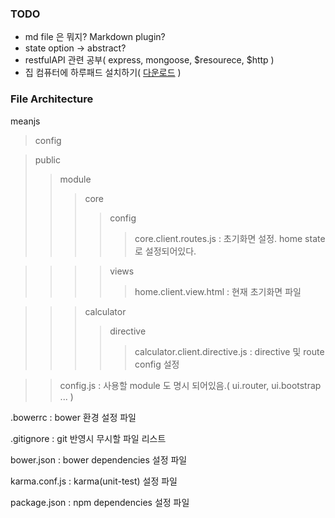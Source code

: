### TODO
* md file 은 뭐지? Markdown plugin?
* state option -> abstract?
* restfulAPI 관련 공부( express, mongoose, $resourece, $http )
* 집 컴퓨터에 하루패드 설치하기( [다운로드](http://pad.haroopress.com/user.html) )

### File Architecture
meanjs
>config

>public
>>module
>>>core
>>>>config
>>>>>core.client.routes.js : 초기화면 설정. home state 로 설정되어있다.

>>>>views
>>>>>home.client.view.html : 현재 초기화면 파일

>>>calculator
>>>>directive
>>>>>calculator.client.directive.js	: directive 및 route config 설정

>>config.js	: 사용할 module 도 명시 되어있음.( ui.router, ui.bootstrap ... )

.bowerrc		: bower 환경 설정 파일

.gitignore		: git 반영시 무시할 파일 리스트

bower.json		: bower dependencies 설정 파일

karma.conf.js	: karma(unit-test) 설정 파일

package.json	: npm dependencies 설정 파일

